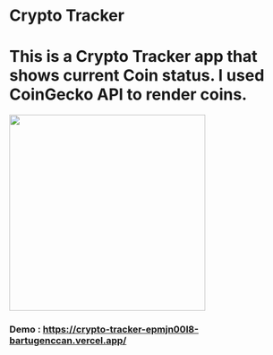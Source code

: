 # Crypto Tracker
<div>
<h1>
        This is a Crypto Tracker app that shows current Coin status. I used
        CoinGecko API to render coins.
      </h1>
      <img width="350" src="./public/images/Coin.PNG alt="Coin" />
      <h3>
        Demo :
        <a href="https://crypto-tracker-epmjn00l8-bartugenccan.vercel.app/">
          https://crypto-tracker-epmjn00l8-bartugenccan.vercel.app/
        </a>
      </h3>
                                                                           </div>

